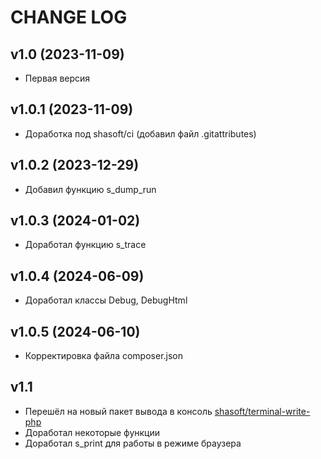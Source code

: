 CHANGE LOG
==========

## v1.0 (2023-11-09)

* Первая версия

## v1.0.1 (2023-11-09)
* Доработка под shasoft/ci (добавил файл .gitattributes)

## v1.0.2 (2023-12-29)
* Добавил функцию s_dump_run

## v1.0.3 (2024-01-02)
* Доработал функцию s_trace

## v1.0.4 (2024-06-09)
* Доработал классы Debug, DebugHtml

## v1.0.5 (2024-06-10)
* Корректировка файла composer.json

## v1.1
* Перешёл на новый пакет вывода в консоль [shasoft/terminal-write-php](https://github.com/shasoft/terminal-write-php)
* Доработал некоторые функции
* Доработал s_print для работы в режиме браузера